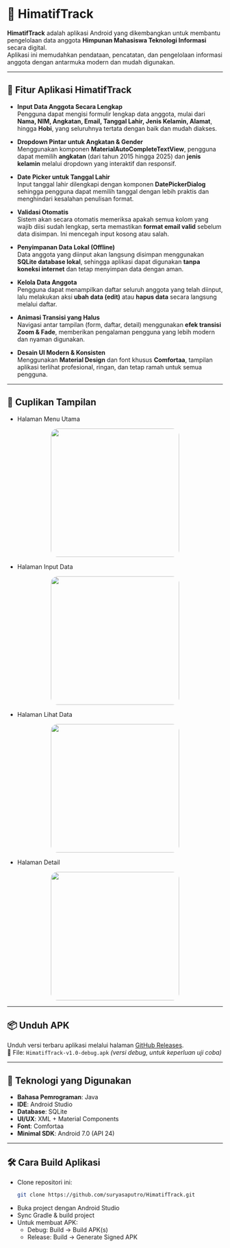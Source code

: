 # 📱 HimatifTrack

**HimatifTrack** adalah aplikasi Android yang dikembangkan untuk membantu pengelolaan data anggota **Himpunan Mahasiswa Teknologi Informasi** secara digital.  
Aplikasi ini memudahkan pendataan, pencatatan, dan pengelolaan informasi anggota dengan antarmuka modern dan mudah digunakan.

---

## 🚀 Fitur Aplikasi HimatifTrack

- **Input Data Anggota Secara Lengkap**  
  Pengguna dapat mengisi formulir lengkap data anggota, mulai dari **Nama, NIM, Angkatan, Email, Tanggal Lahir, Jenis Kelamin, Alamat**, hingga **Hobi**, yang seluruhnya tertata dengan baik dan mudah diakses.

- **Dropdown Pintar untuk Angkatan & Gender**  
  Menggunakan komponen **MaterialAutoCompleteTextView**, pengguna dapat memilih **angkatan** (dari tahun 2015 hingga 2025) dan **jenis kelamin** melalui dropdown yang interaktif dan responsif.

- **Date Picker untuk Tanggal Lahir**  
  Input tanggal lahir dilengkapi dengan komponen **DatePickerDialog** sehingga pengguna dapat memilih tanggal dengan lebih praktis dan menghindari kesalahan penulisan format.

- **Validasi Otomatis**  
  Sistem akan secara otomatis memeriksa apakah semua kolom yang wajib diisi sudah lengkap, serta memastikan **format email valid** sebelum data disimpan. Ini mencegah input kosong atau salah.

- **Penyimpanan Data Lokal (Offline)**  
  Data anggota yang diinput akan langsung disimpan menggunakan **SQLite database lokal**, sehingga aplikasi dapat digunakan **tanpa koneksi internet** dan tetap menyimpan data dengan aman.

- **Kelola Data Anggota**  
  Pengguna dapat menampilkan daftar seluruh anggota yang telah diinput, lalu melakukan aksi **ubah data (edit)** atau **hapus data** secara langsung melalui daftar.

- **Animasi Transisi yang Halus**  
  Navigasi antar tampilan (form, daftar, detail) menggunakan **efek transisi Zoom & Fade**, memberikan pengalaman pengguna yang lebih modern dan nyaman digunakan.

- **Desain UI Modern & Konsisten**  
  Menggunakan **Material Design** dan font khusus **Comfortaa**, tampilan aplikasi terlihat profesional, ringan, dan tetap ramah untuk semua pengguna.

---

## 📸 Cuplikan Tampilan
- Halaman Menu Utama
<p align="center">
  <img src="https://github.com/user-attachments/assets/77e6933c-a189-4e58-8dc1-82d07efe995c"
       width="300"
       style="border-radius: 16px;" />
</p>

- Halaman Input Data
<p align="center">
  <img src="https://github.com/user-attachments/assets/3f50be48-1542-4343-ab7f-2256affb361b"
       width="300"
       style="border-radius: 16px;" />
</p>

- Halaman Lihat Data
<p align="center">
  <img src="https://github.com/user-attachments/assets/76c9d8db-0b64-4d79-a071-24afc1a9047d"
       width="300"
       style="border-radius: 16px;" />
</p>

- Halaman Detail 
<p align="center">
  <img src="https://github.com/user-attachments/assets/76c9d8db-0b64-4d79-a071-24afc1a9047d"
       width="300"
       style="border-radius: 16px;" />
</p>

---

## 📦 Unduh APK

Unduh versi terbaru aplikasi melalui halaman [GitHub Releases](https://github.com/suryasaputro/HimatifTrack/releases/tag/1.0.0).  
📁 File: `HimatifTrack-v1.0-debug.apk` *(versi debug, untuk keperluan uji coba)*

---

## 🔧 Teknologi yang Digunakan

- **Bahasa Pemrograman**: Java  
- **IDE**: Android Studio  
- **Database**: SQLite  
- **UI/UX**: XML + Material Components  
- **Font**: Comfortaa  
- **Minimal SDK**: Android 7.0 (API 24)

---

## 🛠 Cara Build Aplikasi

-  Clone repositori ini:
   ```bash
   git clone https://github.com/suryasaputro/HimatifTrack.git
-  Buka project dengan Android Studio
-  Sync Gradle & build project
-  Untuk membuat APK:
   - Debug: Build → Build APK(s)
   - Release: Build → Generate Signed APK
  

